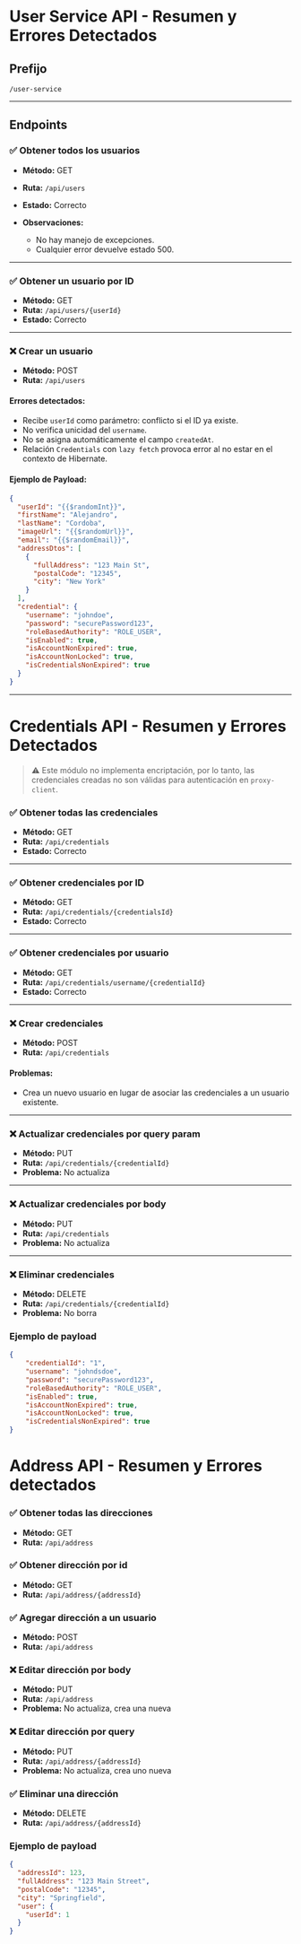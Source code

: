 # User Service API - Resumen y Errores Detectados

## Prefijo

`/user-service`

---

## Endpoints

### ✅ Obtener todos los usuarios

* **Método:** GET
* **Ruta:** `/api/users`
* **Estado:** Correcto
* **Observaciones:**

  * No hay manejo de excepciones.
  * Cualquier error devuelve estado 500.

---

### ✅ Obtener un usuario por ID

* **Método:** GET
* **Ruta:** `/api/users/{userId}`
* **Estado:** Correcto

---

### ❌ Crear un usuario

* **Método:** POST
* **Ruta:** `/api/users`

#### Errores detectados:

* Recibe `userId` como parámetro: conflicto si el ID ya existe.
* No verifica unicidad del `username`.
* No se asigna automáticamente el campo `createdAt`.
* Relación `Credentials` con `lazy fetch` provoca error al no estar en el contexto de Hibernate.

#### Ejemplo de Payload:

```json
{
  "userId": "{{$randomInt}}",
  "firstName": "Alejandro",
  "lastName": "Cordoba",
  "imageUrl": "{{$randomUrl}}",
  "email": "{{$randomEmail}}",
  "addressDtos": [
    {
      "fullAddress": "123 Main St",
      "postalCode": "12345",
      "city": "New York"
    }
  ],
  "credential": {
    "username": "johndoe",
    "password": "securePassword123",
    "roleBasedAuthority": "ROLE_USER",
    "isEnabled": true,
    "isAccountNonExpired": true,
    "isAccountNonLocked": true,
    "isCredentialsNonExpired": true
  }
}
```

---

# Credentials API - Resumen y Errores Detectados

> ⚠️ Este módulo no implementa encriptación, por lo tanto, las credenciales creadas no son válidas para autenticación en `proxy-client`.

### ✅ Obtener todas las credenciales

* **Método:** GET
* **Ruta:** `/api/credentials`
* **Estado:** Correcto

---

### ✅ Obtener credenciales por ID

* **Método:** GET
* **Ruta:** `/api/credentials/{credentialsId}`
* **Estado:** Correcto

---

### ✅ Obtener credenciales por usuario

* **Método:** GET
* **Ruta:** `/api/credentials/username/{credentialId}`
* **Estado:** Correcto

---

### ❌ Crear credenciales

* **Método:** POST
* **Ruta:** `/api/credentials`

#### Problemas:

* Crea un nuevo usuario en lugar de asociar las credenciales a un usuario existente.

---

### ❌ Actualizar credenciales por query param

* **Método:** PUT
* **Ruta:** `/api/credentials/{credentialId}`
* **Problema:** No actualiza

---

### ❌ Actualizar credenciales por body

* **Método:** PUT
* **Ruta:** `/api/credentials`
* **Problema:** No actualiza

---

### ❌ Eliminar credenciales

* **Método:** DELETE
* **Ruta:** `/api/credentials/{credentialId}`
* **Problema:** No borra


### Ejemplo de payload

```json
{
    "credentialId": "1",
    "username": "johndsdoe",
    "password": "securePassword123",
    "roleBasedAuthority": "ROLE_USER",
    "isEnabled": true,
    "isAccountNonExpired": true,
    "isAccountNonLocked": true,
    "isCredentialsNonExpired": true
}
```

# Address API - Resumen y Errores detectados

### ✅ Obtener todas las direcciones

* **Método:** GET
* **Ruta:** `/api/address`


### ✅ Obtener dirección por id

* **Método:** GET
* **Ruta:** `/api/address/{addressId}`

### ✅ Agregar dirección a un usuario

* **Método:** POST
* **Ruta:** `/api/address`


### ❌ Editar dirección por body

* **Método:** PUT
* **Ruta:** `/api/address`
* **Problema:** No actualiza, crea una nueva

### ❌ Editar dirección por query

* **Método:** PUT
* **Ruta:** `/api/address/{addressId}`
* **Problema:** No actualiza, crea uno nueva


### ✅ Eliminar una dirección

* **Método:** DELETE
* **Ruta:** `/api/address/{addressId}`

### Ejemplo de payload

```json
{
  "addressId": 123,
  "fullAddress": "123 Main Street",
  "postalCode": "12345",
  "city": "Springfield",
  "user": {
    "userId": 1
  }
}
```

